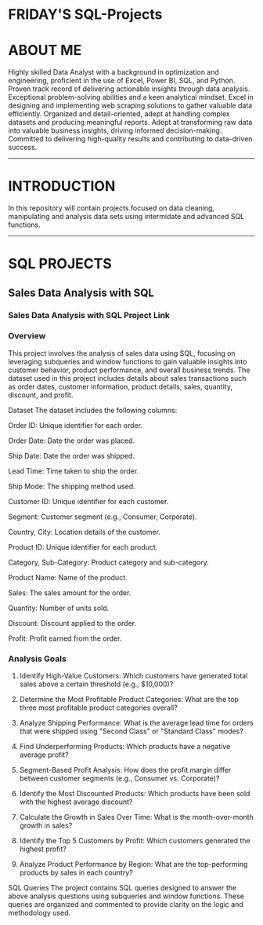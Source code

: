 # FRIDAY'S SQL-Projects
# ABOUT ME
Highly skilled Data Analyst with a background in optimization and engineering, proficient in the use of Excel, Power BI, SQL, and Python. Proven track record of delivering actionable insights through data analysis. Exceptional problem-solving abilities and a keen analytical mindset. Excel in designing and implementing web scraping solutions to gather valuable data efficiently. Organized and detail-oriented, adept at handling complex datasets and producing meaningful reports. Adept at transforming raw data into valuable business insights, driving informed decision-making. Committed to delivering high-quality results and contributing to data-driven success. 
______________________________________________________________________________________________________________________________________________________________________________________
# INTRODUCTION
In this repository will contain projects focused on data cleaning, manipulating and analysis data sets using intermidate and advanced SQL functions.

____________________________________________________________________________________________________________________________________________________________________________________
# SQL PROJECTS

## Sales Data Analysis with SQL

### Sales Data Analysis with SQL Project Link 

### Overview

This project involves the analysis of sales data using SQL, focusing on leveraging subqueries and window functions to gain valuable insights into customer behavior, product performance, and overall business trends. The dataset used in this project includes details about sales transactions such as order dates, customer information, product details, sales, quantity, discount, and profit.

Dataset
The dataset includes the following columns:

Order ID: Unique identifier for each order.

Order Date: Date the order was placed.

Ship Date: Date the order was shipped.

Lead Time: Time taken to ship the order.

Ship Mode: The shipping method used.

Customer ID: Unique identifier for each customer.

Segment: Customer segment (e.g., Consumer, Corporate).

Country, City: Location details of the customer.

Product ID: Unique identifier for each product.

Category, Sub-Category: Product category and sub-category.

Product Name: Name of the product.

Sales: The sales amount for the order.

Quantity: Number of units sold.

Discount: Discount applied to the order.

Profit: Profit earned from the order.

### Analysis Goals

1. Identify High-Value Customers: 
 Which customers have generated total sales above a certain threshold (e.g., $10,000)?

2. Determine the Most Profitable Product Categories:
 What are the top three most profitable product categories overall?

3. Analyze Shipping Performance:
What is the average lead time for orders that were shipped using "Second Class" or "Standard Class" modes?

4. Find Underperforming Products:
Which products have a negative average profit?

5. Segment-Based Profit Analysis:
How does the profit margin differ between customer segments (e.g., Consumer vs. Corporate)?

6. Identify the Most Discounted Products:
Which products have been sold with the highest average discount?

7. Calculate the Growth in Sales Over Time:
What is the month-over-month growth in sales?

8. Identify the Top 5 Customers by Profit:
Which customers generated the highest profit?

9. Analyze Product Performance by Region:
What are the top-performing products by sales in each country?

SQL Queries
The project contains SQL queries designed to answer the above analysis questions using subqueries and window functions. These queries are organized and commented to provide clarity on the logic and methodology used.




